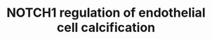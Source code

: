 ---
annotations:
- type: Pathway Ontology
  value: regulatory pathway
authors:
- Khanspers
- MaintBot
- Elisa
- Eweitz
description: Model of NOTCH1 regulation of human endothelial cell calcification.   Proteins
  on this pathway have targeted assays available via the [https://assays.cancer.gov/available_assays?wp_id=WP3413
  CPTAC Assay Portal]
last-edited: 2021-05-09
organisms:
- Homo sapiens
redirect_from:
- /index.php/Pathway:WP3413
- /instance/WP3413
schema-jsonld:
- '@context': https://schema.org/
  '@id': https://wikipathways.github.io/pathways/WP3413.html
  '@type': Dataset
  creator:
    '@type': Organization
    name: WikiPathways
  description: Model of NOTCH1 regulation of human endothelial cell calcification.   Proteins
    on this pathway have targeted assays available via the [https://assays.cancer.gov/available_assays?wp_id=WP3413
    CPTAC Assay Portal]
  keywords:
  - ALPL
  - MGP
  - ITGA1
  - DLL3
  - NOTCH1
  - PAR1
  - GJA5
  - FGFR3
  - CALU
  - PLAT
  - JAG1
  - JAG2
  - SOX6
  - PTHrP
  - DLL4
  - SAT1
  - VEGF
  - DLL1
  license: CC0
  name: NOTCH1 regulation of endothelial cell calcification
seo: CreativeWork
title: NOTCH1 regulation of endothelial cell calcification
wpid: WP3413
---